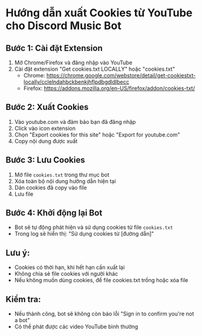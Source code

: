 # Hướng dẫn xuất Cookies từ YouTube cho Discord Music Bot

## Bước 1: Cài đặt Extension
1. Mở Chrome/Firefox và đăng nhập vào YouTube
2. Cài đặt extension "Get cookies.txt LOCALLY" hoặc "cookies.txt"
   - Chrome: https://chrome.google.com/webstore/detail/get-cookiestxt-locally/cclelndahbckbenkjhflpdbgdldlbecc
   - Firefox: https://addons.mozilla.org/en-US/firefox/addon/cookies-txt/

## Bước 2: Xuất Cookies
1. Vào youtube.com và đảm bảo bạn đã đăng nhập
2. Click vào icon extension
3. Chọn "Export cookies for this site" hoặc "Export for youtube.com"
4. Copy nội dung được xuất

## Bước 3: Lưu Cookies
1. Mở file `cookies.txt` trong thư mục bot
2. Xóa toàn bộ nội dung hướng dẫn hiện tại
3. Dán cookies đã copy vào file
4. Lưu file

## Bước 4: Khởi động lại Bot
- Bot sẽ tự động phát hiện và sử dụng cookies từ file `cookies.txt`
- Trong log sẽ hiển thị: "Sử dụng cookies từ [đường dẫn]"

## Lưu ý:
- Cookies có thời hạn, khi hết hạn cần xuất lại
- Không chia sẻ file cookies với người khác
- Nếu không muốn dùng cookies, để file cookies.txt trống hoặc xóa file

## Kiểm tra:
- Nếu thành công, bot sẽ không còn báo lỗi "Sign in to confirm you're not a bot"
- Có thể phát được các video YouTube bình thường
